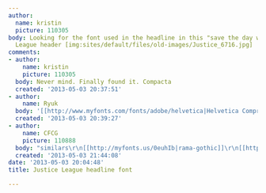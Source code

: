 ```yaml
---
author:
  name: kristin
  picture: 110305
body: Looking for the font used in the headline in this "save the day with the justice
  League header [img:sites/default/files/old-images/Justice_6716.jpg]
comments:
- author:
    name: kristin
    picture: 110305
  body: Never mind. Finally found it. Compacta
  created: '2013-05-03 20:37:51'
- author:
    name: Ryuk
  body: '[[http://www.myfonts.com/fonts/adobe/helvetica|Helvetica Compressed]]/[[http://www.myfonts.com/fonts/ef-typeshop/plakette|Plakette]]/[[http://www.myfonts.com/search/compacta|Compacta]]'
  created: '2013-05-03 20:39:27'
- author:
    name: CFCG
    picture: 110888
  body: "similars\r\n[[http://myfonts.us/0euhIb|rama-gothic]]\r\n[[http://myfonts.us/S0i13b|dharma-gothic]]"
  created: '2013-05-03 21:44:08'
date: '2013-05-03 20:04:48'
title: Justice League headline font

---
```

